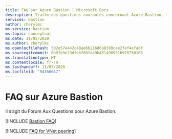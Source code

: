 ```yaml
---
title: FAQ sur Azure Bastion | Microsoft Docs
description: Traite des questions courantes concernant Azure Bastion, telles que la disponibilité, le nombre de sessions simultanées prises en charge, les problèmes de configuration et la tarification.
services: bastion
author: cherylmc
ms.service: bastion
ms.topic: conceptual
ms.date: 11/05/2020
ms.author: cherylmc
ms.openlocfilehash: 502e57e442c48ae6b216d6b8399cee2fef4efa8f
ms.sourcegitcommit: 0b9fe9e23dfebf60faa9b451498951b970758103
ms.translationtype: HT
ms.contentlocale: fr-FR
ms.lasthandoff: 11/07/2020
ms.locfileid: "94356647"
---
```

# <a name="azure-bastion-faq"></a>FAQ sur Azure Bastion

Il s’agit du Forum Aux Questions pour Azure Bastion.

[!INCLUDE [Bastion FAQ](../../includes/bastion-faq-include.md)]

[!INCLUDE [FAQ for VNet peering](../../includes/bastion-faq-peering-include.md)]

